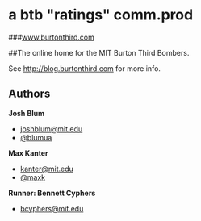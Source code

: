 a btb "ratings" comm.prod
=========
###www.burtonthird.com

##The online home for the MIT Burton Third Bombers.

See http://blog.burtonthird.com for more info.

## Authors

**Josh Blum**
+ [joshblum@mit.edu](mailto:joshblum@mit.edu)
+ [@blumua](https://twitter.com/blumua)

**Max Kanter**
+ [kanter@mit.edu](mailto:kanter@mit.edu)
+ [@maxk](https://twitter.com/maxk)

**Runner: Bennett Cyphers**
+ [bcyphers@mit.edu](mailto:bcyphers@mit.edu)
